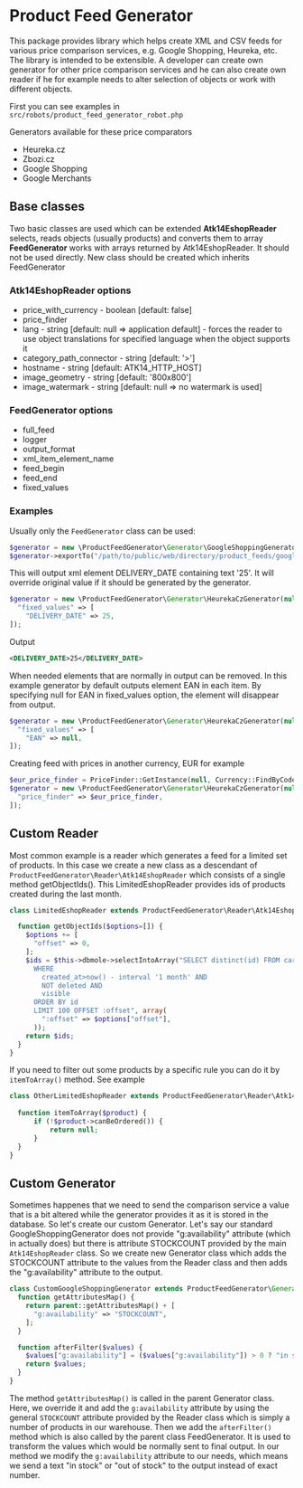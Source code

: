 # Product Feed Generator

This package provides library which helps create XML and CSV feeds for various price comparison services, e.g. Google Shopping, Heureka, etc.
The library is intended to be extensible.
A developer can create own generator for other price comparison services and he can also create own reader if he for example needs to alter selection of objects or work with different objects.

First you can see examples in `src/robots/product_feed_generator_robot.php`

Generators available for these price comparators

- Heureka.cz
- Zbozi.cz
- Google Shopping
- Google Merchants

## Base classes
Two basic classes are used which can be extended
**Atk14EshopReader** selects, reads objects (usually products) and converts them to array
**FeedGenerator** works with arrays returned by Atk14EshopReader. It should not be used directly. New class should be created which inherits FeedGenerator

### Atk14EshopReader options
- price_with_currency - boolean [default: false]
- price_finder
- lang - string [default: null => application default] - forces the reader to use object translations for specified language when the object supports it
- category_path_connector - string [default: '>']
- hostname - string [default: ATK14_HTTP_HOST]
- image_geometry - string [default: '800x800']
- image_watermark - string [default: null => no watermark is used]

### FeedGenerator options
- full_feed
- logger
- output_format
- xml_item_element_name
- feed_begin
- feed_end
- fixed_values

### Examples
Usually only the `FeedGenerator` class can be used:
```php
$generator = new \ProductFeedGenerator\Generator\GoogleShoppingGenerator();
$generator->exportTo("/path/to/public/web/directory/product_feeds/google_shopping.xml")
```
This will output xml element DELIVERY_DATE containing text '25'. It will override original value if it should be generated by the generator.
```php
$generator = new \ProductFeedGenerator\Generator\HeurekaCzGenerator(null, [
  "fixed_values" => [
    "DELIVERY_DATE" => 25,
]);
```
Output
```xml
<DELIVERY_DATE>25</DELIVERY_DATE>
```
When needed elements that are normally in output can be removed. In this example generator by default outputs element EAN in each item. By specifying null for EAN in fixed_values option, the element will disappear from output.
```php
$generator = new \ProductFeedGenerator\Generator\HeurekaCzGenerator(null, [
  "fixed_values" => [
    "EAN" => null,
]);
```

Creating feed with prices in another currency, EUR for example
```php
$eur_price_finder = PriceFinder::GetInstance(null, Currency::FindByCode("EUR"));
$generator = new \ProductFeedGenerator\Generator\HeurekaCzGenerator(null, [
  "price_finder" => $eur_price_finder,
]);
```
## Custom Reader

Most common example is a reader which generates a feed for a limited set of products. In this case we create a new class as a descendant of `ProductFeedGenerator\Reader\Atk14EshopReader` which consists of a single method getObjectIds(). 
This LimitedEshopReader provides ids of products created during the last month.
```php
class LimitedEshopReader extends ProductFeedGenerator\Reader\Atk14EshopReader {

  function getObjectIds($options=[]) {
    $options += [ 
      "offset" => 0,
    ];
    $ids = $this->dbmole->selectIntoArray("SELECT distinct(id) FROM cards
      WHERE
        created_at>now() - interval '1 month' AND
        NOT deleted AND
        visible
      ORDER BY id
      LIMIT 100 OFFSET :offset", array(
        ":offset" => $options["offset"],
      ));
    return $ids;
  }
}
```
If you need to filter out some products by a specific rule you can do it by `itemToArray()` method. See example
```php
class OtherLimitedEshopReader extends ProductFeedGenerator\Reader\Atk14EshopReader {
  
  function itemToArray($product) {
      if (!$product->canBeOrdered()) {
          return null;
      }
  }
}
```
## Custom Generator

Sometimes happenes that we need to send the comparison service a value that is a bit altered while the generator provides it as it is stored in the database. So let's create our custom Generator.
Let's say our standard GoogleShoppingGenerator does not provide "g:availability" attribute (which in actually does) but there is attribute STOCKCOUNT provided by the main `Atk14EshopReader` class. So we create new Generator class which adds the STOCKCOUNT attribute to the values from the Reader class and then adds the "g:availability" attribute to the output.
```php
class CustomGoogleShoppingGenerator extends ProductFeedGenerator\Generator\GoogleShoppingGenerator {
  function getAttributesMap() {
    return parent::getAttributesMap() + [
      "g:availability" => "STOCKCOUNT",
    ];
  }

  function afterFilter($values) {
    $values["g:availability"] = ($values["g:availability"]) > 0 ? "in stock" : "out of stock";
    return $values;
  }
}
```
The method `getAttributesMap()` is called in the parent Generator class. Here, we override it and add the `g:availability` attribute by using the general `STOCKCOUNT` attribute provided by the Reader class which is simply a number of products in our warehouse.
Then we add the `afterFilter()` method which is also called by the parent class FeedGenerator. It is used to transform the values which would be normally sent to final output. In our method we modify the `g:availability` attribute to our needs, which means we send a text "in stock" or "out of stock" to the output instead of exact number.
